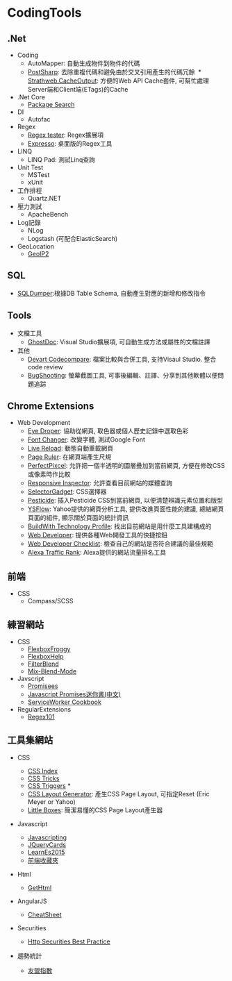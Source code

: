 # CodingTools

## .Net ##
* Coding
  * AutoMapper: 自動生成物件到物件的代碼
  * [PostSharp](https://www.postsharp.net/): 去除重複代碼和避免由於交叉引用產生的代碼冗餘
  * [Strathweb.CacheOutput](https://github.com/filipw/Strathweb.CacheOutput): 方便的Web API Cache套件, 可幫忙處理Server端和Client端(ETags)的Cache
* .Net Core
  * [Package Search](http://packagesearch.azurewebsites.net/)
* DI
  * Autofac
* Regex
  * [Regex tester](https://visualstudiogallery.msdn.microsoft.com/16b9d664-d88c-460e-84a5-700ab40ba452): Regex擴展項
  * [Expresso](http://www.ultrapico.com/expresso.htm): 桌面版的Regex工具
* LINQ
  * LINQ Pad: 測試Linq查詢
* Unit Test
  * MSTest
  * xUnit
* 工作排程
  * Quartz.NET
* 壓力測試
  * ApacheBench  
* Log記錄
  * NLog
  * Logstash (可配合ElasticSearch)
* GeoLocation
  * [GeoIP2](http://maxmind.github.io/GeoIP2-dotnet/)
   
## SQL ##
* [SQLDumper](http://download.cnet.com/SQL-Dumper/3000-10254_4-10514574.html):根據DB Table Schema, 自動產生對應的新增和修改指令
   
## Tools ##
* 文檔工具
  * [GhostDoc](http://submain.com/products/ghostdoc.aspx): Visual Studio擴展項, 可自動生成方法或屬性的文檔註譯
* 其他
  * [Devart Codecompare](https://www.devart.com/codecompare/): 檔案比較與合併工具, 支持Visaul Studio. 整合code review
  * [BugShooting](http://www.bugshooting.com/): 螢幕截圖工具, 可事後編輯、註譯、分享到其他軟體以便問題追踪
## Chrome Extensions ##
* Web Development
  * [Eye Droper](https://chrome.google.com/webstore/detail/eye-dropper/hmdcmlfkchdmnmnmheododdhjedfccka/reviews): 協助從網頁, 取色器或個人歷史記錄中選取色彩
  * [Font Changer](https://chrome.google.com/webstore/detail/font-changer-with-google/jgjhhoglgjdklldfgoffdiaceffijeke): 改變字體, 測試Google Font
  * [Live Reload](https://chrome.google.com/webstore/detail/livereload/jnihajbhpnppcggbcgedagnkighmdlei): 動態自動重載網頁
  * [Page Ruler](https://chrome.google.com/webstore/detail/page-ruler/jlpkojjdgbllmedoapgfodplfhcbnbpn): 在網頁端產生尺規
  * [PerfectPixcel](https://chrome.google.com/webstore/detail/perfectpixel-by-welldonec/dkaagdgjmgdmbnecmcefdhjekcoceebi): 允許把一個半透明的圖層疊加到當前網頁, 方便在修改CSS或像素時作比較
  * [Responsive Inspector](https://chrome.google.com/webstore/detail/responsive-inspector/memcdolmmnmnleeiodllgpibdjlkbpim): 允許查看目前網站的媒體查詢
  * [SelectorGadget](https://chrome.google.com/webstore/detail/selectorgadget/mhjhnkcfbdhnjickkkdbjoemdmbfginb): CSS選擇器
  * [Pesticide](https://chrome.google.com/webstore/detail/pesticide-for-chrome/bblbgcheenepgnnajgfpiicnbbdmmooh): 插入Pesticide CSS到當前網頁, 以便清楚辨識元素位置和版型
  * [YSFlow](https://chrome.google.com/webstore/detail/yslow/ninejjcohidippngpapiilnmkgllmakh/related): Yahoo提供的網頁分析工具, 提供改進頁面性能的建議, 總結網頁頁面的組件, 顯示關於頁面的統計資訊
  * [BuildWith Technology Profile](https://chrome.google.com/webstore/detail/builtwith-technology-prof/dapjbgnjinbpoindlpdmhochffioedbn): 找出目前網站是用什麼工具建構成的
  * [Web Developer](https://chrome.google.com/webstore/detail/web-developer/bfbameneiokkgbdmiekhjnmfkcnldhhm): 提供各種Web開發工具的快捷按鈕
  * [Web Developer Checklist](https://chrome.google.com/webstore/detail/web-developer-checklist/iahamcpedabephpcgkeikbclmaljebjp): 檢查自己的網站是否符合建議的最佳規範
  * [Alexa Traffic Rank](https://chrome.google.com/webstore/detail/alexa-traffic-rank/cknebhggccemgcnbidipinkifmmegdel/reviews): Alexa提供的網站流量排名工具
  
## 前端 ##
* CSS
  * Compass/SCSS
  
## 練習網站 ##
* CSS
  * [FlexboxFroggy](http://flexboxfroggy.com/)
  * [FlexboxHelp](http://flexbox.help/)
  * [FilterBlend](http://ilyashubin.github.io/FilterBlend/)
  * [Mix-Blend-Mode](http://arthurgouveia.com/css-mix-blend-mode/)
* Javscript
  * [Promisees](http://bevacqua.github.io/promisees/)
  * [Javascript Promises迷你書(中文)](http://liubin.org/promises-book/)
  * [ServiceWorker Cookbook](https://serviceworke.rs/index.html)
* RegularExtensions
  * [Regex101](https://regex101.com/)
  
## 工具集網站 ##
* CSS
  * [CSS Index](https://drafts.csswg.org/indexes/)
  * [CSS Tricks](https://css-tricks.com/)
  * [CSS Triggers](http://csstriggers.com/)  * 
  * [CSS Layout Generator](http://csslayoutgenerator.com/): 產生CSS Page Layout, 可指定Reset (Eric Meyer or Yahoo)
  * [Little Boxes](http://www.thenoodleincident.com/tutorials/box_lesson/boxes.html): 簡潔易懂的CSS Page Layout產生器
  
* Javascript
  * [Javascripting](http://www.javascripting.com/)
  * [JQueryCards](http://jquerycards.com/)
  * [LearnEs2015](https://babeljs.io/docs/learn-es2015/)
  * [前端收藏夾](http://collect.w3ctrain.com/)
* Html
  * [GetHtml](https://gethtml.at/)
* AngularJS
  * [CheatSheet](https://angular.io/docs/js/latest/guide/cheatsheet.html)
* Securities
  * [Http Securities Best Practice](https://httpsecurityreport.com/best_practice.html)
* 趨勢統計
  * [友盟指數](http://www.umindex.com/)

